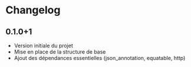 # Changelog

## 0.1.0+1

- Version initiale du projet
- Mise en place de la structure de base
- Ajout des dépendances essentielles (json_annotation, equatable, http)
